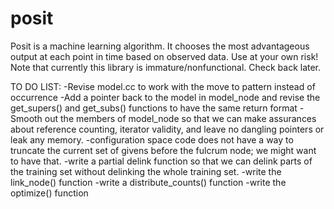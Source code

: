 # posit
Posit is a machine learning algorithm.  It chooses the most advantageous output at each point in time based on observed data.  Use at your own risk!
Note that currently this library is immature/nonfunctional.  Check back later.

TO DO LIST:
-Revise model.cc to work with the move to pattern instead of occurrence
-Add a pointer back to the model in model_node and revise the get_supers() and get_subs() functions to have the same return format
-Smooth out the members of model_node so that we can make assurances about reference counting, iterator validity, and leave no dangling pointers or leak any memory.
-configuration space code does not have a way to truncate the current set of givens before the fulcrum node; we might want to have that.
-write a partial delink function so that we can delink parts of the training set without delinking the whole training set.
-write the link_node() function
-write a distribute_counts() function
-write the optimize() function

